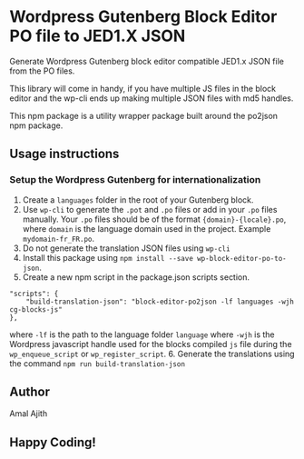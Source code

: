 # Wordpress Gutenberg Block Editor PO file to JED1.X JSON

Generate Wordpress Gutenberg block editor compatible JED1.x JSON 
file from the PO files. 

This library will come in handy, if you have multiple JS files
in the block editor and the wp-cli ends up making multiple JSON
files with md5 handles.

This npm package is a utility wrapper package built around
the po2json npm package. 

## Usage instructions

### Setup the Wordpress Gutenberg for internationalization
1. Create a `languages` folder in the root of your Gutenberg block. 
2. Use `wp-cli` to generate the `.pot` and `.po` files or add in your `.po` files manually. Your `.po` files should be of the format `{domain}-{locale}.po`, where `domain` is the language domain used in the project. Example `mydomain-fr_FR.po`.
3. Do not generate the translation JSON files using `wp-cli`
4. Install this package using `npm install --save wp-block-editor-po-to-json`.
5. Create a new npm script in the package.json scripts section.
```aidl
"scripts": {
    "build-translation-json": "block-editor-po2json -lf languages -wjh cg-blocks-js"
},
```
where `-lf` is the path to the language folder `language`
where `-wjh` is the Wordpress javascript handle used for the blocks compiled `js` file during the `wp_enqueue_script` or `wp_register_script`.
6. Generate the translations using the command `npm run build-translation-json`


## Author
Amal Ajith

## Happy Coding!
